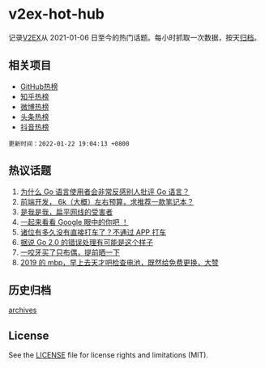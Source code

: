# v2ex-hot-hub

 记录[V2EX](https://www.v2ex.com/)从 2021-01-06 日至今的热门话题。每小时抓取一次数据，按天[归档](archives)。
 
 ## 相关项目

- [GitHub热榜](https://github.com/snaildev/github-hot-hub)
- [知乎热榜](https://github.com/snaildev/zhihu-hot-hub)
- [微博热榜](https://github.com/snaildev/weibo-hot-hub)
- [头条热榜](https://github.com/snaildev/toutiao-hot-hub)
- [抖音热榜](https://github.com/snaildev/douyin-hot-hub)


 `更新时间：2022-01-22 19:04:13 +0800`

## 热议话题

1. [为什么 Go 语言使用者会非常反感别人批评 Go 语言？](https://www.v2ex.com/t/829884)
1. [前端开发， 6k（大概）左右预算，求推荐一款笔记本？](https://www.v2ex.com/t/829818)
1. [是我是我，扁平网线的受害者](https://www.v2ex.com/t/829820)
1. [一起来看看 Google 眼中的你吧 ！](https://www.v2ex.com/t/829827)
1. [诸位有多久没有直接打车了？不通过 APP 打车](https://www.v2ex.com/t/829844)
1. [据说 Go 2.0 的错误处理有可能是这个样子](https://www.v2ex.com/t/829865)
1. [一咬牙买了只布偶，提前晒一下](https://www.v2ex.com/t/829893)
1. [2019 的 mbp，早上去天才吧检查电池，既然给免费更换，大赞](https://www.v2ex.com/t/829866)

## 历史归档

[archives](archives)

## License

See the [LICENSE](LICENSE) file for license rights and limitations (MIT).
